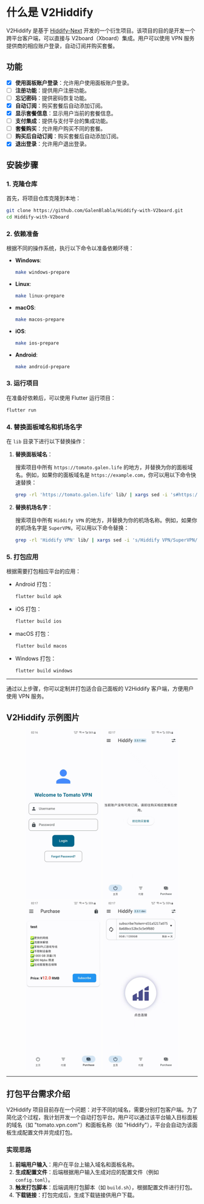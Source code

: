 # 什么是 V2Hiddify

V2Hiddify 是基于 [Hiddify-Next](https://github.com/hiddify/hiddify-next) 开发的一个衍生项目。该项目的目的是开发一个跨平台客户端，可以直接与 V2board（Xboard）集成。用户可以使用 VPN 服务提供商的相应账户登录，自动订阅并购买套餐。

## 功能

- [x] **使用面板账户登录**：允许用户使用面板账户登录。
- [ ] **注册功能**：提供用户注册功能。
- [ ] **忘记密码**：提供密码恢复功能。
- [x] **自动订阅**：购买套餐后自动添加订阅。
- [x] **显示套餐信息**：显示用户当前的套餐信息。
- [ ] **支付集成**：提供与支付平台的集成功能。
- [ ] **套餐购买**：允许用户购买不同的套餐。
- [ ] **购买后自动订阅**：购买套餐后自动添加订阅。
- [x] **退出登录**：允许用户退出登录。

## 安装步骤

### 1. 克隆仓库

首先，将项目仓库克隆到本地：

```bash
git clone https://github.com/GalenBlabla/Hiddify-with-V2board.git
cd Hiddify-with-V2board
```

### 2. 依赖准备

根据不同的操作系统，执行以下命令以准备依赖环境：

- **Windows**:

  ```bash
  make windows-prepare
  ```

- **Linux**:

  ```bash
  make linux-prepare
  ```

- **macOS**:

  ```bash
  make macos-prepare
  ```

- **iOS**:

  ```bash
  make ios-prepare
  ```

- **Android**:

  ```bash
  make android-prepare
  ```

### 3. 运行项目

在准备好依赖后，可以使用 Flutter 运行项目：

```bash
flutter run
```

### 4. 替换面板域名和机场名字

在 `lib` 目录下进行以下替换操作：

1. **替换面板域名**：

   搜索项目中所有 `https://tomato.galen.life` 的地方，并替换为你的面板域名。例如，如果你的面板域名是 `https://example.com`，你可以用以下命令快速替换：

   ```bash
   grep -rl 'https://tomato.galen.life' lib/ | xargs sed -i 's#https://tomato.galen.life#https://example.com#g'
   ```

2. **替换机场名字**：

   搜索项目中所有 `Hiddify VPN` 的地方，并替换为你的机场名称。例如，如果你的机场名字是 `SuperVPN`，可以用以下命令替换：

   ```bash
   grep -rl 'Hiddify VPN' lib/ | xargs sed -i 's/Hiddify VPN/SuperVPN/g'
   ```

### 5. 打包应用

根据需要打包相应平台的应用：

- Android 打包：

  ```bash
  flutter build apk
  ```

- iOS 打包：

  ```bash
  flutter build ios
  ```

- macOS 打包：

  ```bash
  flutter build macos
  ```

- Windows 打包：

  ```bash
  flutter build windows
  ```

---

通过以上步骤，你可以定制并打包适合自己面板的 V2Hiddify 客户端，方便用户使用 VPN 服务。

## V2Hiddify 示例图片

<p align="center">
  <img src="./images/loginin.jpg" alt="登录示例" width="200"/>
  <img src="./images/sub.jpg" alt="订阅示例" width="200"/>
  <img src="./images/purchase.jpg" alt="购买示例" width="200"/>
  <img src="./images/connect.jpg" alt="连接示例" width="200"/>
</p>

---

## 打包平台需求介绍

V2Hiddify 项目目前存在一个问题：对于不同的域名，需要分别打包客户端。为了简化这个过程，我计划开发一个自动打包平台。用户可以通过该平台输入目标面板的域名（如 "tomato.vpn.com"）和面板名称（如 "Hiddify"），平台会自动为该面板生成配置文件并完成打包。

### 实现思路

1. **前端用户输入**：用户在平台上输入域名和面板名称。
2. **生成配置文件**：后端根据用户输入生成对应的配置文件（例如 `config.toml`）。
3. **触发打包脚本**：后端调用打包脚本（如 `build.sh`），根据配置文件进行打包。
4. **下载链接**：打包完成后，生成下载链接供用户下载。